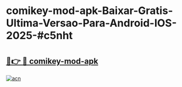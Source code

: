 # comikey-mod-apk-Baixar-Gratis-Ultima-Versao-Para-Android-IOS-2025-#c5nht

# <h2><a href="https://ainizakaria.my?title=comikey-mod-apk&ref=22M">🔗👉 🔴 comikey-mod-apk</a></h2>

[![acn](https://github.com/user-attachments/assets/0f9c940e-d8b0-45ae-aac7-cd30a18b3e1c)](https://ainizakaria.my?title=comikey-mod-apk&ref=22M)

